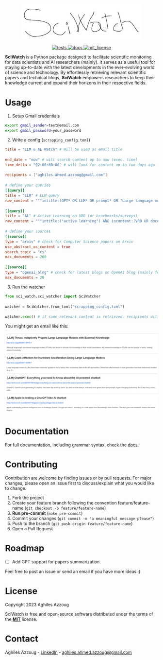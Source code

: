 <p align="center">
    <img src="docs/_static/logo.png?raw=true" width="400" title="SciWatch">
</p>

<p align="center">
  <!-- Unit Tests -->
  <a href="https://github.com/AghilesAzzoug/SciWatch/actions/workflows/github-ci.yaml">
    <img src="https://github.com/AghilesAzzoug/SciWatch/actions/workflows/github-ci.yaml/badge.svg" alt="tests">
  </a>
  <!-- Documentation -->
  <a href="https://aghilesazzoug.github.io/SciWatch/">
    <img src="https://img.shields.io/website?label=docs&style=flat-square&url=https%3A%2F%2Faghilesazzoug.github.io%2FSciWatch%2F" alt="docs">
  </a>
  <!-- License -->
  <a href="https://opensource.org/licenses/MIT">
        <img src="https://img.shields.io/github/license/SciWatch" alt="mit_license">
  </a>
</p>

**SciWatch** is a Python package designed to facilitate scientific monitoring
for data scientists and AI researchers (mainly). It serves as a useful tool for staying up-to-date
with the latest developments in the ever-evolving world of science and technology.
By effortlessly retrieving relevant scientific papers and technical blogs,
**SciWatch** empowers researchers to keep their knowledge current and expand their
horizons in their respective fields.

# Usage

1. Setup Gmail credentials

```sh
export gmail_sender=test@email.com
export gmail_password=your_password
```

2. Write a config (`scrapping_config.toml`)

```toml 
title = "LLM & AL Watch" # Will be used as email title

end_date = "now" # will search content up to now (exec. time)
time_delta = "02:00:00:00" # will look for content up to two days ago

recipients = ["aghiles.ahmed.azzoug@gmail.com"]

# define your queries
[[query]]
title = "LLM" # LLM query
raw_content = """intitle:(GPT* OR LLM* OR prompt* OR "Large language models"~2) AND incontent:(survey OR review OR evaluation* OR benchmark* OR optimization*)"""

[[query]]
title = "AL" # Active Learning on VRD (or benchmarks/surveys)
raw_content = """intitle:("active learning") AND incontent:(VRD OR documents OR survey* OR benchmark*)"""

# define your sources
[[source]]
type = "arxiv" # check for Computer Science papers on Arxiv
use_abstract_as_content = true
search_topic = "cs"
max_documents = 200

[[source]]
type = "openai_blog" # check for latest blogs on OpenAI blog (mainly for GPT updates)
max_documents = 20
```

3. Run the watcher

```python
from sci_watch.sci_watcher import SciWatcher

watcher = SciWatcher.from_toml("scrapping_config.toml")

watcher.exec() # if some relevant content is retrieved, recipients will receive an Email
```

You might get an email like this:
<p align="center">
    <img src="docs/_static/email_sample.png?raw=true" width="800" title="email sample">
</p>

# Documentation

For full documentation, including grammar syntax, check
the [docs](https://aghilesazzoug.github.io/SciWatch/).

# Contributing

Contribution are welcome by finding issues or by pull requests. For major changes, please open an issue first to
discuss/explain what you would like to change.

1. Fork the project
2. Create your feature branch following the convention feature/feature-name (`git checkout -b feature/feature-name`)
3. **Run pre-commit** (`make pre-commit`)
4. Commit your changes (`git commit -m "a meaningful message please"`)
5. Push to the branch (`git push origin feature/feature-name`)
6. Open a Pull Request

# Roadmap

- [ ] Add GPT support for papers summarization.

Feel free to post an issue or send an email if you have more ideas :)

# License

Copyright 2023 Aghiles Azzoug

SciWatch is free and open-source software distributed under the terms of the [**MIT**](LICENSE) license.

# Contact

Aghiles Azzoug - [LinkedIn](https://www.linkedin.com/in/aghiles-azzoug/) - aghiles.ahmed.azzoug@gmail.com